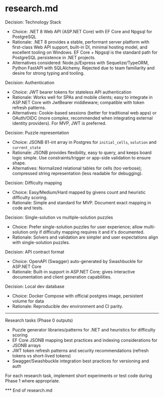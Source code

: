 # research.md

Decision: Technology Stack

- Choice: .NET 8 Web API (ASP.NET Core) with EF Core and Npgsql for PostgreSQL
- Rationale: .NET 8 provides a stable, performant server platform with first-class Web API support, built-in DI, minimal hosting model, and excellent tooling on Windows. EF Core + Npgsql is the standard path for PostgreSQL persistence in .NET projects.
- Alternatives considered: Node.js/Express with Sequelize/TypeORM, Python FastAPI with SQLAlchemy. Rejected due to team familiarity and desire for strong typing and tooling.

Decision: Authentication

- Choice: JWT bearer tokens for stateless API authentication
- Rationale: Works well for SPAs and mobile clients; easy to integrate in ASP.NET Core with JwtBearer middleware; compatible with token refresh patterns.
- Alternatives: Cookie-based sessions (better for traditional web apps) or OAuth/OIDC (more complex, recommended when integrating external identity providers). For MVP, JWT is preferred.

Decision: Puzzle representation

- Choice: JSONB 81-int array in Postgres for `initial_cells`, `solution` and `current_state`
- Rationale: JSONB provides flexibility, easy to query, and keeps board logic simple. Use constraints/trigger or app-side validation to ensure shape.
- Alternatives: Normalized relational tables for cells (too verbose); compressed string representation (less readable for debugging).

Decision: Difficulty mapping

- Choice: Easy/Medium/Hard mapped by givens count and heuristic difficulty scoring.
- Rationale: Simple and standard for MVP. Document exact mapping in code and tests.

Decision: Single-solution vs multiple-solution puzzles

- Choice: Prefer single-solution puzzles for user experience; allow multi-solution only if difficulty mapping requires it and it's documented.
- Rationale: Solvers and validation are simpler and user expectations align with single-solution puzzles.

Decision: API contract format

- Choice: OpenAPI (Swagger) auto-generated by Swashbuckle for ASP.NET Core
- Rationale: Built-in support in ASP.NET Core; gives interactive documentation and client generation capabilities.

Decision: Local dev database

- Choice: Docker Compose with official postgres image, persistent volume for data
- Rationale: Reproducible dev environment and CI parity.


---

Research tasks (Phase 0 outputs)

- Puzzle generator libraries/patterns for .NET and heuristics for difficulty scoring
- EF Core JSONB mapping best practices and indexing considerations for JSONB arrays
- JWT token refresh patterns and security recommendations (refresh tokens vs short-lived tokens)
- Swagger/Swashbuckle integration best practices for versioning and auth

For each research task, implement short experiments or test code during Phase 1 where appropriate.

*** End of research.md
